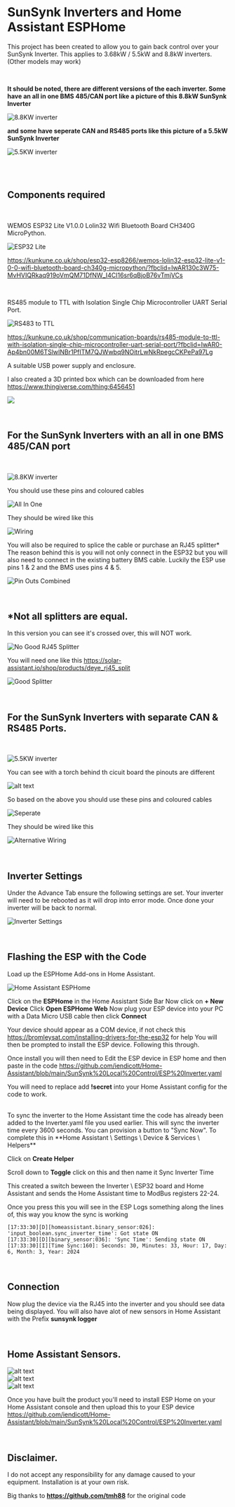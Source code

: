 # SunSynk Inverters and Home Assistant ESPHome

This project has been created to allow you to gain back control over your SunSynk Inverter. This applies to 3.68kW / 5.5kW and 8.8kW inverters. (Other models may work)

<br>

**It should be noted, there are different versions of the each inverter. Some have an all in one BMS 485/CAN port like a picture of this 8.8kW SunSynk Inverter**

![8.8KW inverter](<8.8KW inverter.png>)

**and some have seperate CAN and RS485 ports like this picture of a 5.5kW SunSynk Inverter**

![5.5KW inverter](<5.5KW inverter.png>)

<br>
<br>

## Components required

<br>

WEMOS ESP32 Lite V1.0.0 Lolin32 Wifi Bluetooth Board CH340G MicroPython.

![ESP32 Lite](ESPLite.png)

https://kunkune.co.uk/shop/esp32-esp8266/wemos-lolin32-esp32-lite-v1-0-0-wifi-bluetooth-board-ch340g-micropython/?fbclid=IwAR130c3W75-MvHVIQRkaq919oVmQM71DfNW_I4CI16sr6qBjoB76vTmjVCs

<br>

RS485 module to TTL with Isolation Single Chip Microcontroller UART Serial Port.

![RS483 to TTL](<RS485 to TTL.png>)

https://kunkune.co.uk/shop/communication-boards/rs485-module-to-ttl-with-isolation-single-chip-microcontroller-uart-serial-port/?fbclid=IwAR0-Ap4bn00M6TSlwINBr1PfITM7QJWwbq9NOitrLwNkRpegcCKPePa97Lg

A suitable USB power supply and enclosure.

I also created a 3D printed box which can be downloaded from here https://www.thingiverse.com/thing:6456451

![](<ESP 3D box.png>)

<br>

## For the SunSynk Inverters with an all in one BMS 485/CAN port
<br>

![8.8KW inverter](<8.8KW inverter.png>)

You should use these pins and coloured cables

![All In One](<All In One.jpg>)

They should be wired like this

![Wiring](Wiring.png)

You will also be required to splice the cable or purchase an RJ45 splitter* 
The reason behind this is you will not only connect in the ESP32 but you will also need to connect in the existing battery BMS cable.
Luckily the ESP use pins 1 & 2 and the BMS uses pins 4 & 5.

![Pin Outs Combined](<Pin Outs Combined.png>)

<br>

## *Not all splitters are equal. 

In this version you can see it's crossed over, this will NOT work.

![No Good RJ45 Splitter](<No Good RJ45 Splitter.png>)

You will need one like this https://solar-assistant.io/shop/products/deye_rj45_split

![Good Splitter](<Good Splitter.png>)

<br>

## For the SunSynk Inverters with separate CAN & RS485 Ports.
<br>

![5.5KW inverter](<5.5KW inverter.png>)

You can see with a torch behind th cicuit board the pinouts are different

![alt text](<RS485 Pins.png>)

So based on the above you should use these pins and coloured cables

![Seperate](Seperate.jpg)

They should be wired like this

![Alternative Wiring](<Alternative Wiring.png>)

<br>

## Inverter Settings

Under the Advance Tab ensure the following settings are set.
Your inverter will need to be rebooted as it will drop into error mode. Once done your inverter will be back to normal.

![Inverter Settings](<Inverter Settings.jpg>)

<br>

## Flashing the ESP with the Code

Load up the ESPHome Add-ons in Home Assistant.

![Home Assistant ESPHome](ESPHome-HA.png)

Click on the **ESPHome** in the Home Assistant Side Bar
Now click on **+ New Device**
Click **Open ESPHome Web**
Now plug your ESP device into your PC with a Data Micro USB cable then click **Connect**

Your device should appear as a COM device, if not check this https://bromleysat.com/installing-drivers-for-the-esp32 for help
You will then be prompted to install the ESP device. Following this through.

Once install you will then need to Edit the ESP device in ESP home and then paste in the code https://github.com/iendicott/Home-Assistant/blob/main/SunSynk%20Local%20Control/ESP%20Inverter.yaml

You will need to replace add **!secret** into your Home Assistant config for the code to work.

<br>
To sync the inverter to the Home Assistant time the code has already been added to the Inverter.yaml file you used earlier. This will sync the inverter time every 3600 seconds. 
You can provision a button to "Sync Now". To complete this in **Home Assistant \ Settings \ Device & Services \ Helpers**

Click on **Create Helper**

Scroll down to **Toggle** click on this and then name it Sync Inverter Time

This created a switch beween the Inverter \ ESP32 board and Home Assistant and sends the Home Assistant time to ModBus registers 22-24.

Once you press this you will see in the ESP Logs something along the lines of, this way you know the sync is working


```
[17:33:30][D][homeassistant.binary_sensor:026]: 'input_boolean.sync_inverter_time': Got state ON
[17:33:30][D][binary_sensor:036]: 'Sync Time': Sending state ON
[17:33:30][I][Time Sync:160]: Seconds: 30, Minutes: 33, Hour: 17, Day: 6, Month: 3, Year: 2024
```

<br>

## Connection

Now plug the device via the RJ45 into the inverter and you should see data being displayed. 
You will also have alot of new sensors in Home Assistant with the Prefix **sunsynk logger**

<br>

## Home Assistant Sensors.

![alt text](1.png)
<br>
![alt text](2.png)
<br>
![alt text](3.png)

Once you have built the product you'll need to install ESP Home on your Home Assistant console and then upload this to your ESP device 
https://github.com/iendicott/Home-Assistant/blob/main/SunSynk%20Local%20Control/ESP%20Inverter.yaml

<br>

## Disclaimer.

I do not accept any responsibility for any damage caused to your equipment. Installation is at your own risk.

Big thanks to **https://github.com/tmh88** for the original code
